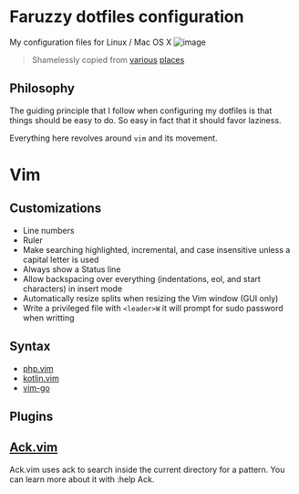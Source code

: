 # Faruzzy dotfiles configuration

My configuration files for Linux / Mac OS X
![image](https://user-images.githubusercontent.com/766723/227434030-02bc9326-b9b3-4dc0-8201-f27a1e92856a.png)

> Shamelessly copied from [various](https://github.com/junegunn/dotfiles) [places](https://github.com/addyosmani/dotfiles)

## Philosophy

The guiding principle that I follow when configuring my dotfiles is that things
should be easy to do. So easy in fact that it should favor laziness.

Everything here revolves around `vim` and its movement.

# Vim

## Customizations

* Line numbers
* Ruler
* Make searching highlighted, incremental, and case insensitive unless a capital letter is used
* Always show a Status line
* Allow backspacing over everything (indentations, eol, and start characters) in insert mode
* Automatically resize splits when resizing the Vim window (GUI only)
* Write a privileged file with `<leader>W` it will prompt for sudo password when writting

## Syntax

* [php.vim](https://github.com/StanAngeloff/php.vim)
* [kotlin.vim](https://github.com/udalov/kotlin-vim)
* [vim-go](https://github.com/fatih/vim-go)

## Plugins

## [Ack.vim](http://github.com/mileszs/ack.vim)

Ack.vim uses ack to search inside the current directory for a pattern.
You can learn more about it with :help Ack.


